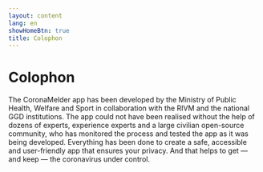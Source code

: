 ```yaml
---
layout: content
lang: en
showHomeBtn: true
title: Colophon
---
```


# Colophon

The CoronaMelder app has been developed by the Ministry of Public Health, Welfare and Sport in collaboration with the RIVM and the national GGD institutions. The app could not have been realised without the help of dozens of experts, experience experts and a large civilian open-source community, who has monitored the process and tested the app as it was being developed. Everything has been done to create a safe, accessible and user-friendly app that ensures your privacy. And that helps to get — and keep — the coronavirus under control.
